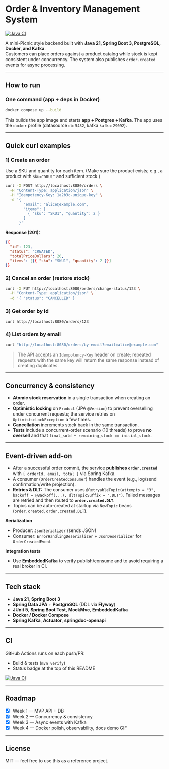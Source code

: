 # Order & Inventory Management System

[![Java CI](https://github.com/carlosfhz13/Order-Inventory-MS/actions/workflows/ci.yml/badge.svg)](https://github.com/carlosfhz13/Order-Inventory-MS/actions/workflows/ci.yml)

A mini-Picnic style backend built with **Java 21, Spring Boot 3, PostgreSQL, Docker, and Kafka**.  
Customers can place orders against a product catalog while stock is kept consistent under concurrency. The system also publishes `order.created` events for async processing.

---

## How to run

### One command (app + deps in Docker)
```bash
docker compose up --build
```
This builds the app image and starts **app + Postgres + Kafka**. The app uses the `docker` profile (datasource `db:5432`, kafka `kafka:29092`).

---

## Quick curl examples

### 1) Create an order
Use a SKU and quantity for each item. (Make sure the product exists; e.g., a product with `sku="SKU1"` and sufficient stock.)

```bash
curl -X POST http://localhost:8080/orders \
  -H "Content-Type: application/json" \
  -H "Idempotency-Key: 1a2b3c-unique-key" \
  -d '{
        "email": "alice@example.com",
        "items": [
          { "sku": "SKU1", "quantity": 2 }
        ]
      }'
```

**Response (201):**
```json
{{
  "id": 123,
  "status": "CREATED",
  "totalPriceDollars": 20,
  "items": [{{ "sku": "SKU1", "quantity": 2 }}]
}}
```

### 2) Cancel an order (restore stock)
```bash
curl -X PUT http://localhost:8080/orders/change-status/123 \
  -H "Content-Type: application/json" \
  -d '{ "status": "CANCELLED" }'
```

### 3) Get order by id
```bash
curl http://localhost:8080/orders/123
```

### 4) List orders by email
```bash
curl "http://localhost:8080/orders/by-email?email=alice@example.com"
```

> The API accepts an `Idempotency-Key` header on create; repeated requests with the same key will return the same response instead of creating duplicates.

---

## Concurrency & consistency

- **Atomic stock reservation** in a single transaction when creating an order.  
- **Optimistic locking** on `Product` (JPA `@Version`) to prevent overselling under concurrent requests; the service retries on `OptimisticLockException` a few times.
- **Cancellation** increments stock back in the same transaction.  
- **Tests** include a concurrent-order scenario (10 threads) to prove **no oversell** and that `final_sold + remaining_stock == initial_stock`.

---

## Event-driven add-on

- After a successful order commit, the service **publishes `order.created`** with `{ orderId, email, total }` via Spring Kafka.
- A consumer (`OrderCreatedConsumer`) handles the event (e.g., log/send confirmation/write projection).  
- **Retries & DLT:** The consumer uses `@RetryableTopic(attempts = "3", backoff = @Backoff(...), dltTopicSuffix = ".DLT")`. Failed messages are retried and then routed to **`order.created.DLT`**.
- Topics can be auto-created at startup via `NewTopic` beans (`order.created`, `order.created.DLT`).

**Serialization**
- Producer: `JsonSerializer` (sends JSON)  
- Consumer: `ErrorHandlingDeserializer` + `JsonDeserializer` for `OrderCreatedEvent`

**Integration tests**
- Use **EmbeddedKafka** to verify publish/consume and to avoid requiring a real broker in CI.

---

## Tech stack

- **Java 21**, **Spring Boot 3**
- **Spring Data JPA** + **PostgreSQL** (DDL via **Flyway**)
- **JUnit 5**, **Spring Boot Test**, **MockMvc**, **EmbeddedKafka**
- **Docker / Docker Compose**
- **Spring Kafka**, **Actuator**, **springdoc-openapi**

---

## CI

GitHub Actions runs on each push/PR:

- Build & tests (`mvn verify`)
- Status badge at the top of this README

[![Java CI](https://github.com/carlosfhz13/Order-Inventory-MS/actions/workflows/ci.yml/badge.svg)](https://github.com/carlosfhz13/Order-Inventory-MS/actions/workflows/ci.yml)

---

## Roadmap

- [x] Week 1 — MVP API + DB
- [x] Week 2 — Concurrency & consistency
- [x] Week 3 — Async events with Kafka
- [x] Week 4 — Docker polish, observability, docs demo GIF

---

## License

MIT — feel free to use this as a reference project.
